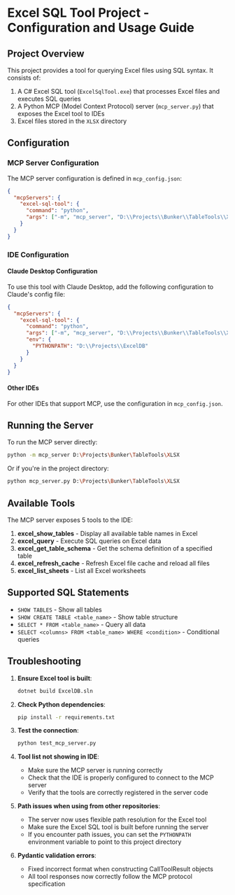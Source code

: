 # Excel SQL Tool Project - Configuration and Usage Guide

## Project Overview

This project provides a tool for querying Excel files using SQL syntax. It consists of:
1. A C# Excel SQL tool (`ExcelSqlTool.exe`) that processes Excel files and executes SQL queries
2. A Python MCP (Model Context Protocol) server (`mcp_server.py`) that exposes the Excel tool to IDEs
3. Excel files stored in the `XLSX` directory

## Configuration

### MCP Server Configuration
The MCP server configuration is defined in `mcp_config.json`:
```json
{
  "mcpServers": {
    "excel-sql-tool": {
      "command": "python",
      "args": ["-m", "mcp_server", "D:\\Projects\\Bunker\\TableTools\\XLSX"]
    }
  }
}
```

### IDE Configuration

#### Claude Desktop Configuration
To use this tool with Claude Desktop, add the following configuration to Claude's config file:
```json
{
  "mcpServers": {
    "excel-sql-tool": {
      "command": "python",
      "args": ["-m", "mcp_server", "D:\\Projects\\Bunker\\TableTools\\XLSX"],
      "env": {
        "PYTHONPATH": "D:\\Projects\\ExcelDB"
      }
    }
  }
}
```

#### Other IDEs
For other IDEs that support MCP, use the configuration in `mcp_config.json`.

## Running the Server

To run the MCP server directly:
```bash
python -m mcp_server D:\Projects\Bunker\TableTools\XLSX
```

Or if you're in the project directory:
```bash
python mcp_server.py D:\Projects\Bunker\TableTools\XLSX
```

## Available Tools

The MCP server exposes 5 tools to the IDE:

1. **excel_show_tables** - Display all available table names in Excel
2. **excel_query** - Execute SQL queries on Excel data
3. **excel_get_table_schema** - Get the schema definition of a specified table
4. **excel_refresh_cache** - Refresh Excel file cache and reload all files
5. **excel_list_sheets** - List all Excel worksheets

## Supported SQL Statements

- `SHOW TABLES` - Show all tables
- `SHOW CREATE TABLE <table_name>` - Show table structure
- `SELECT * FROM <table_name>` - Query all data
- `SELECT <columns> FROM <table_name> WHERE <condition>` - Conditional queries

## Troubleshooting

1. **Ensure Excel tool is built**:
   ```bash
   dotnet build ExcelDB.sln
   ```

2. **Check Python dependencies**:
   ```bash
   pip install -r requirements.txt
   ```

3. **Test the connection**:
   ```bash
   python test_mcp_server.py
   ```

4. **Tool list not showing in IDE**:
   - Make sure the MCP server is running correctly
   - Check that the IDE is properly configured to connect to the MCP server
   - Verify that the tools are correctly registered in the server code

5. **Path issues when using from other repositories**:
   - The server now uses flexible path resolution for the Excel tool
   - Make sure the Excel SQL tool is built before running the server
   - If you encounter path issues, you can set the `PYTHONPATH` environment variable to point to this project directory

6. **Pydantic validation errors**:
   - Fixed incorrect format when constructing CallToolResult objects
   - All tool responses now correctly follow the MCP protocol specification